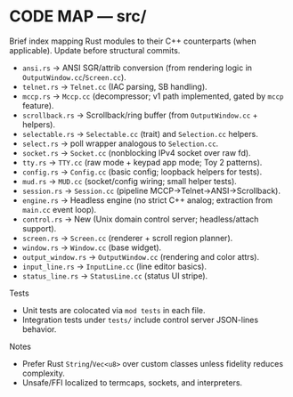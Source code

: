 # CODE MAP — src/

Brief index mapping Rust modules to their C++ counterparts (when applicable). Update before structural commits.

- `ansi.rs` → ANSI SGR/attrib conversion (from rendering logic in `OutputWindow.cc`/`Screen.cc`).
- `telnet.rs` → `Telnet.cc` (IAC parsing, SB handling).
- `mccp.rs` → `Mccp.cc` (decompressor; v1 path implemented, gated by `mccp` feature).
- `scrollback.rs` → Scrollback/ring buffer (from `OutputWindow.cc` + helpers).
- `selectable.rs` → `Selectable.cc` (trait) and `Selection.cc` helpers.
- `select.rs` → poll wrapper analogous to `Selection.cc`.
- `socket.rs` → `Socket.cc` (nonblocking IPv4 socket over raw fd).
- `tty.rs` → `TTY.cc` (raw mode + keypad app mode; Toy 2 patterns).
- `config.rs` → `Config.cc` (basic config; loopback helpers for tests).
- `mud.rs` → `MUD.cc` (socket/config wiring; small helper tests).
- `session.rs` → `Session.cc` (pipeline MCCP→Telnet→ANSI→Scrollback).
- `engine.rs` → Headless engine (no strict C++ analog; extraction from `main.cc` event loop).
- `control.rs` → New (Unix domain control server; headless/attach support).
- `screen.rs` → `Screen.cc` (renderer + scroll region planner).
- `window.rs` → `Window.cc` (base widget).
- `output_window.rs` → `OutputWindow.cc` (rendering and color attrs).
- `input_line.rs` → `InputLine.cc` (line editor basics).
- `status_line.rs` → `StatusLine.cc` (status UI stripe).

Tests
- Unit tests are colocated via `mod tests` in each file.
- Integration tests under `tests/` include control server JSON-lines behavior.

Notes
- Prefer Rust `String`/`Vec<u8>` over custom classes unless fidelity reduces complexity.
- Unsafe/FFI localized to termcaps, sockets, and interpreters.

